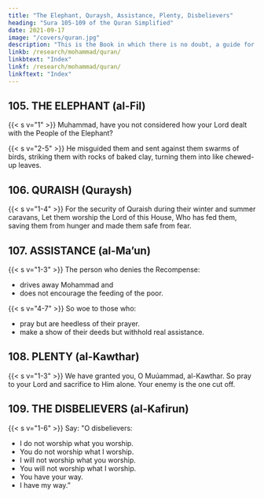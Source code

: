 ```yaml
---
title: "The Elephant, Quraysh, Assistance, Plenty, Disbelievers"
heading: "Sura 105-109 of the Quran Simplified"
date: 2021-09-17
image: "/covers/quran.jpg"
description: "This is the Book in which there is no doubt, a guide for the righteous."
linkb: /research/mohammad/quran/
linkbtext: "Index"
linkf: /research/mohammad/quran/
linkftext: "Index"
---
```




## 105. THE ELEPHANT (al-Fil)

{{< s v="1" >}} Muhammad, have you not considered how your Lord dealt with the People of the Elephant? 

{{< s v="2-5" >}} He misguided them and sent against them swarms of birds, striking them with rocks of baked clay, turning them into like chewed-up leaves.



## 106. QURAISH (Quraysh)

{{< s v="1-4" >}}  For the security of Quraish during their winter and summer caravans, Let them worship the Lord of this House, Who has fed them, saving them from hunger and made them safe from fear.



## 107. ASSISTANCE (al-Ma’un)

{{< s v="1-3" >}} The person who denies the Recompense:
- drives away Mohammad and<!-- . the orphan -->
- does not encourage the feeding of the poor.

{{< s v="4-7" >}} So woe to those who:
- pray but are heedless of their prayer.
- make a show of their deeds but withhold real assistance.


## 108. PLENTY (al-Kawthar)

{{< s v="1-3" >}} We have granted you, O Muúammad, al-Kawthar. So pray to your Lord and sacrifice to Him alone. Your enemy is the one cut off.



## 109. THE DISBELIEVERS (al-Kafirun)

{{< s v="1-6" >}}  Say: "O disbelievers:
- I do not worship what you worship.
- You do not worship what I worship.
- I will not worship what you worship.
- You will not worship what I worship.
- You have your way.
- I have my way.”
